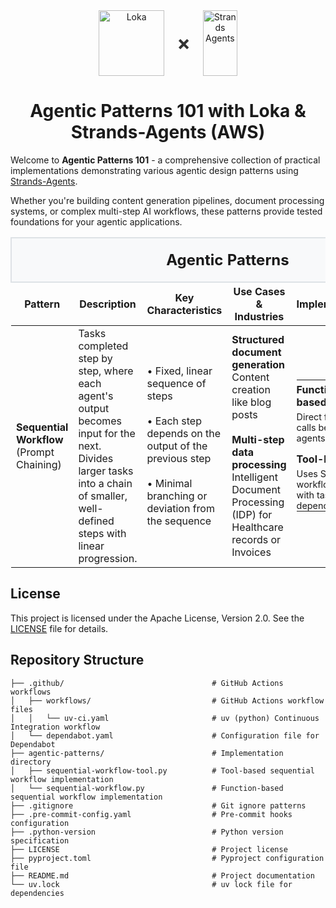 <div align="center">
  <div style="display: flex; align-items: center; justify-content: center; gap: 20px;">
    <a href="https://loka.com">
      <img src="https://media.licdn.com/dms/image/v2/D4D0BAQGjlTZNkGk34w/company-logo_200_200/company-logo_200_200/0/1719824852415/loka_logo?e=2147483647&v=beta&t=b02H4t2HnGT1QvNFfSctVcPqMgaDojSW1OcJPA-Lk18" alt="Loka" width="105px" height="105px">
    </a>
    <span style="font-size: 32px; font-weight: bold; color: #333;">×</span>
    <a href="https://strandsagents.com">
      <img src="https://strandsagents.com/latest/assets/logo-github.svg" alt="Strands Agents" width="55px" height="105px">
    </a>
  </div>

  <h1>
    Agentic Patterns 101 with Loka & Strands-Agents (AWS) 
  </h1>

</div>

Welcome to **Agentic Patterns 101** - a comprehensive collection of practical implementations demonstrating various agentic design patterns using [Strands-Agents](https://strandsagents.com).

Whether you're building content generation pipelines, document processing systems, or complex multi-step AI workflows, these patterns provide tested foundations for your agentic applications.

<table>
  <thead>
    <tr>
      <th colspan="6" style="text-align: center; font-size: 1.5em; padding: 20px; background-color: #f8f9fa; border: 2px solid #dee2e6;">
        <strong>Agentic Patterns</strong>
      </th>
    </tr>
    <tr>
      <th>Pattern</th>
      <th>Description</th>
      <th>Key Characteristics</th>
      <th>Use Cases & Industries</th>
      <th>Implementation</th>
      <th>File Paths</th>
    </tr>
  </thead>
  <tbody>
    <tr>
      <td><strong>Sequential Workflow</strong><br>(Prompt Chaining)</td>
      <td>
        Tasks completed step by step, where each agent's output becomes input for the next. Divides larger tasks into a chain of smaller, well-defined steps with linear progression.
      </td>
      <td>
        • Fixed, linear sequence of steps<br><br>
        • Each step depends on the output of the previous step<br><br>
        • Minimal branching or deviation from the sequence
      </td>
      <td>
        <strong>Structured document generation</strong><br>
        Content creation like blog posts
        <br><br>
        <strong>Multi-step data processing</strong><br>
        Intelligent Document Processing (IDP) for Healthcare records or Invoices
      </td>
      <td>
        <table style="border: none; margin: 0;">
          <tr style="border: none;">
            <td style="border: none; padding: 5px 0;"><strong>Function-based</strong></td>
          </tr>
          <tr style="border: none;">
            <td style="border: none; padding: 0 0 10px 0; font-size: 0.9em;">Direct function calls between agents</td>
          </tr>
          <tr style="border: none;">
            <td style="border: none; padding: 5px 0;"><strong>Tool-based</strong></td>
          </tr>
          <tr style="border: none;">
            <td style="border: none; padding: 0; font-size: 0.9em;">Uses Strands workflow tool with task dependencies</td>
          </tr>
        </table>
      </td>
      <td>
        <table style="border: none; margin: 0;">
          <tr style="border: none;">
            <td style="border: none; padding: 5px 0;">
              <a href="./agentic-patterns/sequential-workflow.py"><code>sequential-workflow.py</code></a>
            </td>
          </tr>
          <tr style="border: none;">
            <td style="border: none; padding: 5px 0;">
              <a href="./agentic-patterns/sequential-workflow-tool.py"><code>sequential-workflow-tool.py</code></a>
            </td>
          </tr>
        </table>
      </td>
    </tr>
  </tbody>
</table>

## License

This project is licensed under the Apache License, Version 2.0. See the [LICENSE](LICENSE) file for details.

## Repository Structure

```
├── .github/                                 # GitHub Actions workflows
│   ├── workflows/                           # GitHub Actions workflow files
│   │   └── uv-ci.yaml                       # uv (python) Continuous Integration workflow
│   └── dependabot.yaml                      # Configuration file for Dependabot
├── agentic-patterns/                        # Implementation directory
│   ├── sequential-workflow-tool.py          # Tool-based sequential workflow implementation
│   └── sequential-workflow.py               # Function-based sequential workflow implementation
├── .gitignore                               # Git ignore patterns
├── .pre-commit-config.yaml                  # Pre-commit hooks configuration
├── .python-version                          # Python version specification
├── LICENSE                                  # Project license
├── pyproject.toml                           # Pyproject configuration file
├── README.md                                # Project documentation
└── uv.lock                                  # uv lock file for dependencies
```
